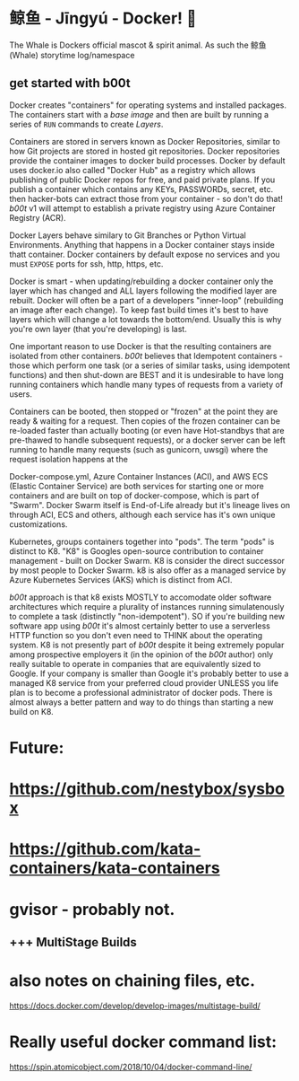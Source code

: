 
# 鲸鱼 - Jīngyú - Docker!  🐳

The Whale is Dockers official mascot & spirit animal. 
As such the 鲸鱼 (Whale) storytime log/namespace

## get started with b00t

Docker creates "containers" for operating systems and installed packages. The containers start with a _base image_ and then are built by running a series of `RUN` commands to create _Layers_. 

Containers are stored in servers known as Docker Repositories, similar to how Git projects are stored in hosted git repositories.  Docker repositories provide the container images to docker build processes. Docker by default uses docker.io also called "Docker Hub" as a registry which allows publishing of public Docker repos for free, and paid private plans.  If you publish a container which contains any KEYs, PASSWORDs, secret, etc. then hacker-bots can extract those from your container - so don't do that! _b00t_ v1 will attempt to establish a private registry using Azure Container Registry (ACR).

Docker Layers behave similary to Git Branches or Python Virtual Environments. Anything that happens in a Docker container stays inside thatt container.  Docker containers by default expose no services and you must `EXPOSE` ports for ssh, http, https, etc. 

Docker is smart - when updating/rebuilding a docker container only the layer which has changed and ALL layers following the modified layer are rebuilt.  Docker will often be a part of a developers "inner-loop" (rebuilding an image after each change).  To keep fast build times it's best to have layers which will change a lot towards the bottom/end. Usually this is why you're own layer (that you're developing) is last.  

One important reason to use Docker is that the resulting containers are isolated from other containers.  _b00t_ believes that Idempotent containers - those which perform one task (or a series of similar tasks, using idempotent functions) and then shut-down are BEST and it is undesirable to have long running containers which handle many types of requests from a variety of users. 

Containers can be booted, then stopped or "frozen" at the point they are ready & waiting for a request.  Then copies of the frozen container can be re-loaded faster than actually booting (or even have Hot-standbys that are pre-thawed to handle subsequent requests), or a docker server can be left running to handle many requests (such as gunicorn, uwsgi) where the request isolation happens at the 

Docker-compose.yml, Azure Container Instances (ACI), and AWS ECS (Elastic Container Service) are both services for starting one or more containers and are built on top of docker-compose, which is part of "Swarm".  Docker Swarm itself is End-of-Life already but it's lineage lives on through ACI, ECS and others, although each service has it's own unique customizations.

Kubernetes, groups containers together into "pods". The term "pods" is distinct to K8.  "K8" is Googles open-source contribution to container management - built on Docker Swarm. K8 is consider the direct successor by most people to Docker Swarm. k8 is also offer as a managed service by Azure Kubernetes Services (AKS) which is distinct from ACI.

_b00t_ approach is that k8 exists MOSTLY to accomodate older software architectures which require a plurality of instances running simulatenously to complete a task (distinctly "non-idempotent").  SO if you're building new software app using _b00t_ it's almost certainly better to use a serverless HTTP function so you don't even need to THINK about the operating system.  K8 is not presently part of _b00t_ despite it being extremely popular among prospective employers it (in the opinion of the _b00t_ author) only really suitable to operate in companies that are equivalently sized to Google. If your company is smaller than Google it's probably better to use a managed K8 service from your preferred cloud provider UNLESS you life plan is to become a professional administrator of docker pods.  There is almost always a better pattern and way to do things than starting a new build on K8. 

# Future: 
# https://github.com/nestybox/sysbox
# https://github.com/kata-containers/kata-containers
# gvisor - probably not.


## +++ MultiStage Builds
# also notes on chaining files, etc.
https://docs.docker.com/develop/develop-images/multistage-build/

# Really useful docker command list:
https://spin.atomicobject.com/2018/10/04/docker-command-line/